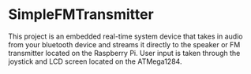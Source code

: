# SimpleFMTransmitter

This project is an embedded real-time system device that takes in audio from your bluetooth device and streams it directly to the speaker or FM transmitter located on the Raspberry Pi. User input is taken through the joystick and LCD screen located on the ATMega1284. 
